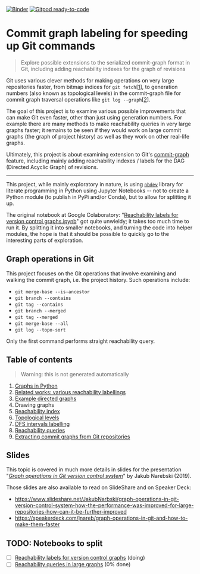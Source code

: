 <!-- badges -->
[![Binder](https://mybinder.org/badge_logo.svg)](https://mybinder.org/v2/gh/jnareb/git-commit-graph-ext/master)
[![Gitpod ready-to-code](https://img.shields.io/badge/Gitpod-ready--to--code-blue?logo=gitpod)](https://gitpod.io/#https://github.com/jnareb/git-commit-graph-ext)

# Commit graph labeling for speeding up Git commands
> Explore possible extensions to the serialized commit-graph format in Git, including adding reachability indexes for the graph of revisions

Git uses various clever methods for making operations on very large
repositories faster, from bitmap indices for `git fetch`[[1][]], to generation
numbers (also known as topological levels) in the commit-graph file for
commit graph traversal operations like `git log --graph`[[2][]].

The goal of this project is to examine various possible improvements that
can make Git even faster, other than just using generation numbers.
For example there are many methods to make reachability queries in very large graphs
faster; it remains to be seen if they would work on large commit graphs
(the graph of project history) as well as they work on other real-life graphs.

Ultimately, this project is about examining extension to Git's [commit-graph][]
feature, including mainly adding reachability indexes / labels
for the DAG (Directed Acyclic Graph) of revisions.

[1]: https://githubengineering.com/counting-objects/ "Counting Objects | The GitHub Blog"
[2]: https://devblogs.microsoft.com/devops/supercharging-the-git-commit-graph-iii-generations/ "Supercharging the Git Commit Graph III: Generations and Graph Algorithms | Azure DevOps Blog"
[commit-graph]: https://git-scm.com/docs/commit-graph

----

This project, while mainly exploratory in nature, is using [`nbdev`][nbdev] library for literate programming in Python using Jupyter Notebooks -- not to create a Python module (to publish in PyPi and/or Conda), but to allow for splitting it up.

The original notebook at Google Colaboratory: "[Reachability labels for version control graphs.ipynb][colab-1]" got quite unwieldy; it takes too much time to run it.  By splitting it into smaller notebooks, and turning the code into helper modules, the hope is that it should be possible to quickly go to the interesting parts of exploration.

[nbdev]: https://nbdev.fast.ai/ "nbdev - Create delightful Python projects using Jupyter Notebooks"
[colab-1]: https://colab.research.google.com/drive/1V-U7_slu5Z3s5iEEMFKhLXtaxSu5xyzg "Reachability labels for version control graphs.ipynb | Colaboratory"

## Graph operations in Git

This project focuses on the Git operations that involve examining and walking the commit graph, i.e. the project history.
Such operations include:

 - `git merge-base --is-ancestor`
 - `git branch --contains`
 - `git tag --contains`
 - `git branch --merged`
 - `git tag --merged`
 - `git merge-base --all`
 - `git log --topo-sort`
 
Only the first command performs straight reachability query.

## Table of contents

> Warning: this is not generated automatically

1. [Graphs in Python](01_tools.ipynb)
2. [Related works: various reachability labellings](02_related.ipynb)
3. [Example directed graphs](03_example_graphs.ipynb)
4. Drawing graphs
5. [Reachability index](05_reachability_index.ipynb)
6. [Topological levels](06_levels.ipynb)
7. [DFS intervals labelling](07_interval_labels.ipynb)
8. [Reachability queries](08_reach.ipynb)
9. [Extracting commit graphs from Git repositories](09_git.ipynb)

## Slides

This topic is covered in much more details in slides for the presentation "[_Graph operations in Git version control system_][google-drive-slides]" by Jakub Narebski (2019).

Those slides are also available to read on SlideShare and on Speaker Deck:

- <https://www.slideshare.net/JakubNarbski/graph-operations-in-git-version-control-system-how-the-performance-was-improved-for-large-repositories-how-can-it-be-further-improved>
- <https://speakerdeck.com/jnareb/graph-operations-in-git-and-how-to-make-them-faster>

[google-drive-slides]: https://drive.google.com/open?id=1psMBVfcRHcZeJ7AewGpdoymrEfFVdXoK "Graph operations in Git version control system (PDF)"

## TODO: Notebooks to split

- [ ] [Reachability labels for version control graphs](Reachability_labels_for_version_control_graphs.ipynb) (doing)
- [ ] [Reachability queries in large graphs](Reachability_queries_in_large_graphs.ipynb) (0% done)
